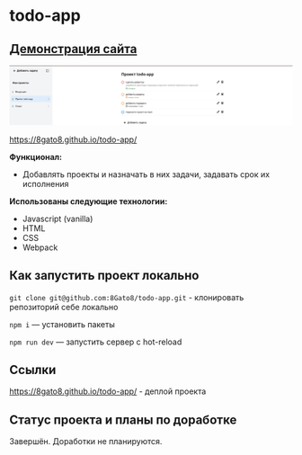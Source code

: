 # todo-app

## [Демонстрация сайта](https://8gato8.github.io/todo-app/)

<div align="center">
  <img src="./src/assets/img/todo-app.png">
</div>

https://8gato8.github.io/todo-app/

**Функционал:**

- Добавлять проекты и назначать в них задачи, задавать срок их исполнения

**Использованы следующие технологии:**

- Javascript (vanilla)
- HTML
- CSS
- Webpack

## Как запустить проект локально

`git clone git@github.com:8Gato8/todo-app.git` - клонировать репозиторий себе локально

`npm i` — установить пакеты

`npm run dev` — запустить сервер с hot-reload

## Ссылки

https://8gato8.github.io/todo-app/ - деплой проекта

## Статус проекта и планы по доработке

Завершён. Доработки не планируются.
